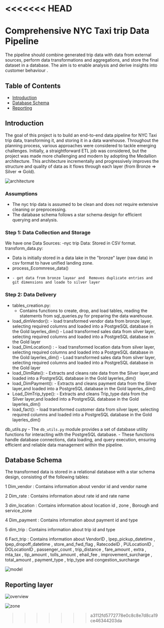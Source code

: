 <<<<<<< HEAD
=======
# Comprehensive NYC Taxi trip Data Pipeline

The pipeline should combine generated trip data with data from external sources, perform data
transformations and aggregations, and store the final dataset in a database. 
The aim is to enable analysis and derive insights into customer behaviour .

## Table of Contents
- [Introduction](#introduction)
- [Database Schema](#database-schema)
- [Reporting](#reporting-layer)

## Introduction
The goal of this project is to build an end-to-end data pipeline for NYC Taxi trip data, transforming it, and storing it in a data warehouse. Throughout the planning process, various approaches were considered to tackle emerging challenges. 
Initially, a straightforward ETL job was considered, but the project was made more challenging and modern by adopting the Medallion architecture. 
This architecture incrementally and progressively improves the structure and quality of data as it flows through each layer (from Bronze ⇒ Silver ⇒ Gold).

![architecture](https://github.com/MAHMOUDMAMDOH8/E2E-NYC_Taxi-data-pipeline/assets/111503676/96381be5-097a-4cd5-b448-c6cc80282780)

### Assumptions
- The nyc trip data is assumed to be clean and does not require extensive cleaning or preprocessing.
- The database schema follows a star schema design for efficient querying and analysis.
### Step 1: Data Collection and Storage
We have  one Data Sources:
  -nyc trip  Data: Stored in CSV format. 
transform_data.py:
 -  Data is initially stored in a data lake in the "bronze" layer (raw data) in csv format to have unified landing zone.
 -  process_Ecommrese_data()
 -     - get data from bronze layear and  Removes duplicate entries and git dimensions and loade to silver layer
### Step 2: Data Delivery
 - tables_creation.py:
    - Contains functions to create, drop, and load tables, reading the statements from sql_queries.py for preparing the data warehouse.
 - load_dimVendor():
        - load transformed vendor data from  bronze layer, selecting required columns and loaded into a PostgreSQL database in the Gold layerles_dim()
        - Load transformed sales data from silver layer, selecting required columns and loaded into a PostgreSQL database in the Gold layer
 - load_DimLocation() :
        -  load transformed  location data from  silver layer, selecting required columns and loaded into a PostgreSQL database in the Gold layerles_dim()
        -  Load transformed sales data from silver layer, selecting required columns and loaded into a PostgreSQL database in the Gold layer
 - load_DimRate():
        -  Extracts and cleans rate data from the Silver layer,and loaded into a PostgreSQL database in the Gold layerles_dim()
 - load_DimPayment():
        -  Extracts and cleans payment data from the Silver layer,and loaded into a PostgreSQL database in the Gold layerles_dim()
 - Load_DimTrip_type():
        -  Extracts and cleans Trip_type data from the Silver layer,and loaded into a PostgreSQL database in the Gold layerles_dim()
 - load_fact():
        - load transformed customer data from  silver layer, selecting required columns and loaded into a PostgreSQL database in the Gold layerles_dim()
   
  db_utils.py
    - The `db_utils.py` module provides a set of database utility functions for interacting with the PostgreSQL database. 
    - These functions handle database connections, data loading, and query execution, ensuring efficient and reliable data management within the pipeline.

## Database Schema 
The transformed data is stored in a relational database with a star schema design, consisting of the following tables:

1 Dim_vendor : Contains information about vendor id and vendor name

2 Dim_rate : Contains information about rate id and rate name 

3 dim_location : Contains information about location id , zone , Borough and service_zone 

4 Dim_payment : Contains information about payment id and type

5 dim_trip : Contains information about trip id and type

6 Fact_trip : Contains information about VendorID  , lpep_pickup_datetime , lpep_dropoff_datetime , store_and_fwd_flag , RatecodeID  , PULocationID , DOLocationID  , passenger_count , trip_distance , fare_amount , extra , mta_tax , tip_amount , tolls_amount , ehail_fee , improvement_surcharge , total_amount , payment_type , trip_type and congestion_surcharge

![model](https://github.com/MAHMOUDMAMDOH8/E2E-NYC_Taxi-data-pipeline/assets/111503676/649b3dba-1fcd-47e6-8b6a-2a9f67d65be9)

## Reporting layer

![overview](https://github.com/MAHMOUDMAMDOH8/E2E-NYC_Taxi-data-pipeline/assets/111503676/baa3e122-0281-4242-a803-72b68d4bb857)

![zone](https://github.com/MAHMOUDMAMDOH8/E2E-NYC_Taxi-data-pipeline/assets/111503676/5aa52697-a4cc-43b4-b48a-95d7e6274546)








>>>>>>> a3112fd5772778e0c8c8e7d8ca19ce46344203da
